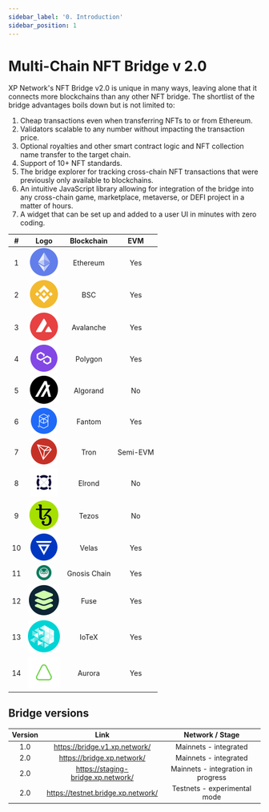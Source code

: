 ```yaml
---
sidebar_label: '0. Introduction'
sidebar_position: 1
---
```


# Multi-Chain NFT Bridge v 2.0

XP Network's NFT Bridge v2.0 is unique in many ways, leaving alone that it connects more blockchains than any other NFT bridge. The shortlist of the bridge advantages boils down but is not limited to:

1. Cheap transactions even when transferring NFTs to or from Ethereum.
2. Validators scalable to any number without impacting the transaction price.
3. Optional royalties and other smart contract logic and NFT collection name transfer to the target chain.
4. Support of 10+ NFT standards.
5. The bridge explorer for tracking cross-chain NFT transactions that were previously only available to blockchains.
6. An intuitive JavaScript library allowing for integration of the bridge into any cross-chain game, marketplace, metaverse, or DEFI project in a matter of hours.
7. A widget that can be set up and added to a user UI in minutes with zero coding.

|#|Logo| Blockchain | EVM |
|:-:|:-:|:-:|:-:|
| 1 |![Ethereum](../../static/assets/chain/Etherium.svg) |Ethereum| Yes
| 2  |![BSC](../../static/assets/chain/Binance.svg) |BSC| Yes
| 3 |![Avalanche](../../static/assets/chain/Avalanche.svg) |Avalanche| Yes
| 4 |![Polygon](../../static/assets/chain/Polygon.svg) |Polygon| Yes
| 5 |![Algorand](../../static/assets/chain/Algarand.svg) |Algorand| No
| 6 |![Fantom](../../static/assets/chain/Fantom.svg) |Fantom| Yes
| 7 |![Tron](../../static/assets/chain/Tron.svg) |Tron | Semi-EVM
| 8 |![Elrond](../../static/assets/chain/Elrond.svg) |Elrond| No
| 9 |![Tezos](../../static/assets/chain/Tezos.svg) |Tezos| No
| 10  |![Velas](../../static/assets/chain/velas.svg) | Velas| Yes
| 11  |<img src="../../static/assets/chain/Gnosis.png" height="30"> | Gnosis Chain| Yes
| 12  |![Fuse](../../static/assets/chain/Fuse.svg) | Fuse| Yes
| 13  |![IoTeX](../../static/assets/chain/iotx.svg) | IoTeX| Yes
| 14  |![Aurora](../../static/assets/chain/aurora.svg) | Aurora| Yes


## Bridge versions

|Version | Link| Network / Stage|
|:-:|:-:|:-:|
| 1.0 | https://bridge.v1.xp.network/| Mainnets - integrated|
| 2.0 | https://bridge.xp.network/|Mainnets - integrated|
| 2.0 | https://staging-bridge.xp.network/|Mainnets - integration in progress|
| 2.0 | https://testnet.bridge.xp.network/|Testnets - experimental mode|
